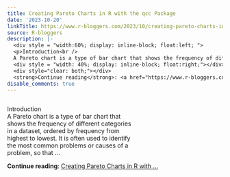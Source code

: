 ```yaml
---
title: Creating Pareto Charts in R with the qcc Package
date: '2023-10-20'
linkTitle: https://www.r-bloggers.com/2023/10/creating-pareto-charts-in-r-with-the-qcc-package/
source: R-bloggers
description: |-
  <div style = "width:60%; display: inline-block; float:left; ">
  <p>Introduction<br />
  A Pareto chart is a type of bar chart that shows the frequency of different categories in a dataset, ordered by frequency from highest to lowest. It is often used to identify the most common problems or causes of a problem, so that ...</p></div>
  <div style = "width: 40%; display: inline-block; float:right;"></div>
  <div style="clear: both;"></div>
  <strong>Continue reading</strong>: <a href="https://www.r-bloggers.com/2023/10/creating-pareto-charts-in-r-with-the-qcc-package/">Creating Pareto Charts in R with ...
disable_comments: true
---
```

<div style = "width:60%; display: inline-block; float:left; ">
<p>Introduction<br />
A Pareto chart is a type of bar chart that shows the frequency of different categories in a dataset, ordered by frequency from highest to lowest. It is often used to identify the most common problems or causes of a problem, so that ...</p></div>
<div style = "width: 40%; display: inline-block; float:right;"></div>
<div style="clear: both;"></div>
<strong>Continue reading</strong>: <a href="https://www.r-bloggers.com/2023/10/creating-pareto-charts-in-r-with-the-qcc-package/">Creating Pareto Charts in R with ...